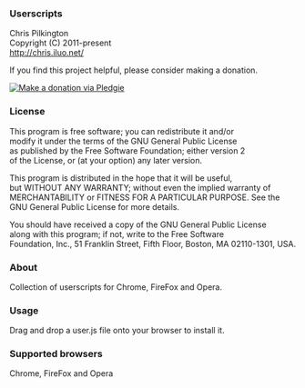 ### Userscripts
Chris Pilkington  
Copyright (C) 2011-present  
<http://chris.iluo.net/>

If you find this project helpful, please consider making a donation. 

[<img alt="Make a donation via Pledgie" src="http://www.pledgie.com/campaigns/17973.png?skin_name=chrome" border="0" />][1]  

### License

This program is free software; you can redistribute it and/or  
modify it under the terms of the GNU General Public License  
as published by the Free Software Foundation; either version 2  
of the License, or (at your option) any later version.  

This program is distributed in the hope that it will be useful,  
but WITHOUT ANY WARRANTY; without even the implied warranty of  
MERCHANTABILITY or FITNESS FOR A PARTICULAR PURPOSE. See the  
GNU General Public License for more details.  

You should have received a copy of the GNU General Public License  
along with this program; if not, write to the Free Software  
Foundation, Inc., 51 Franklin Street, Fifth Floor, Boston, MA 02110-1301, USA.  

### About

Collection of userscripts for Chrome, FireFox and Opera.  

### Usage

Drag and drop a user.js file onto your browser to install it.  

### Supported browsers

Chrome, FireFox and Opera  

 [1]: http://www.pledgie.com/campaigns/17973

